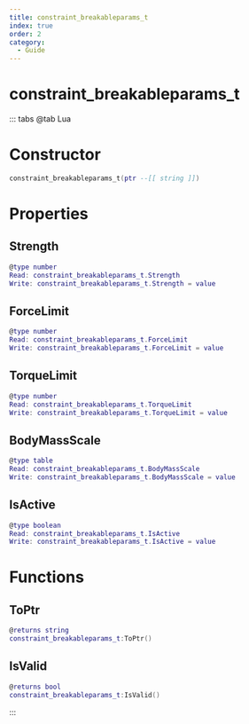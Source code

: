 ```yaml
---
title: constraint_breakableparams_t
index: true
order: 2
category:
  - Guide
---
```


# constraint_breakableparams_t

::: tabs
@tab Lua
# Constructor
```lua
constraint_breakableparams_t(ptr --[[ string ]])
```
# Properties
## Strength 
```lua
@type number
Read: constraint_breakableparams_t.Strength
Write: constraint_breakableparams_t.Strength = value
```
## ForceLimit 
```lua
@type number
Read: constraint_breakableparams_t.ForceLimit
Write: constraint_breakableparams_t.ForceLimit = value
```
## TorqueLimit 
```lua
@type number
Read: constraint_breakableparams_t.TorqueLimit
Write: constraint_breakableparams_t.TorqueLimit = value
```
## BodyMassScale 
```lua
@type table
Read: constraint_breakableparams_t.BodyMassScale
Write: constraint_breakableparams_t.BodyMassScale = value
```
## IsActive 
```lua
@type boolean
Read: constraint_breakableparams_t.IsActive
Write: constraint_breakableparams_t.IsActive = value
```
# Functions
## ToPtr
```lua
@returns string
constraint_breakableparams_t:ToPtr()
```
## IsValid
```lua
@returns bool
constraint_breakableparams_t:IsValid()
```

:::